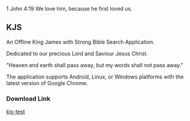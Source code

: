 1 John 4:19 We love him, because he first loved us.

## KJS
An Offline King James with Strong Bible Search Application.

Dedicated to our precious Lord and Saviour Jesus Christ.

"Heaven and earth shall pass away, but my words shall not pass away."

The application supports Android, Linux, or Windows platforms with the latest version of Google Chrome.

### Download Link
[kjs-test](https://1john419.github.io/kjs-test/)
